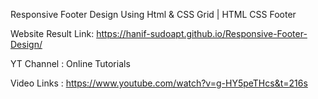 Responsive Footer Design Using Html & CSS Grid | HTML CSS Footer

Website Result Link: https://hanif-sudoapt.github.io/Responsive-Footer-Design/

YT Channel : Online Tutorials

Video Links : https://www.youtube.com/watch?v=g-HY5peTHcs&t=216s

